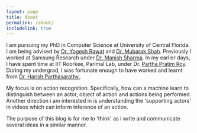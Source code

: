 ```yaml
---
layout: page
title: About
permalink: /about/
includelink: true
---
```


I am pursuing my PhD in Computer Science at University of Central Florida. I am being advised by [Dr. Yogesh Rawat](https://scholar.google.com.sg/citations?user=D_JvEcwAAAAJ&hl=en) and [Dr. Mubarak Shah](https://scholar.google.com/citations?user=p8gsO3gAAAAJ&hl=en). Previously I worked at Samsung Research under [Dr. Manish Sharma](https://scholar.google.com/citations?hl=en&user=sIYrRw0AAAAJ). In my earlier days, I have spent time at IIT Roorkee, Parimal Lab, under Dr. [Partha Pratim Roy](https://scholar.google.ca/citations?hl=en&user=moDpyKkAAAAJ&view_op=list_works&sortby=pubdate). During my undergrad, I was fortunate enough to have worked and learnt from [Dr. Harish Parthasarathy.](https://scholar.google.co.in/citations?user=hdt6eVoAAAAJ&hl=en).

My focus is on action recognition. Specifically, how can a machine learn to distinguish between an actor, object of action and actions being performed. Another direction i am interested in is understanding the 'supporting actors' in videos which can inform inference of an action. 

The purpose of this blog is for me to 'think' as i write and communicate several ideas in a similar manner. 

